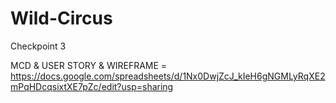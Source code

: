 # Wild-Circus
Checkpoint 3


MCD & USER STORY & WIREFRAME  = https://docs.google.com/spreadsheets/d/1Nx0DwjZcJ_kIeH6gNGMLyRqXE2mPqHDcqsixtXE7pZc/edit?usp=sharing
